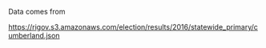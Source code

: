 Data comes from

  https://rigov.s3.amazonaws.com/election/results/2016/statewide_primary/cumberland.json
